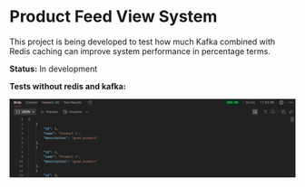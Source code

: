 # Product Feed View System

This project is being developed to test how much Kafka combined with Redis caching can improve system performance in percentage terms.

**Status:** In development

**Tests without redis and kafka:** 

![image](img/msWithoutRedis.png)
